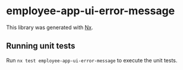 # employee-app-ui-error-message

This library was generated with [Nx](https://nx.dev).

## Running unit tests

Run `nx test employee-app-ui-error-message` to execute the unit tests.
